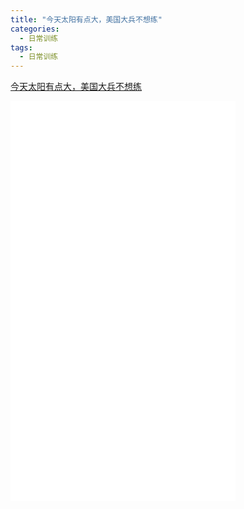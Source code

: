```yaml
---
title: "今天太阳有点大，美国大兵不想练"
categories:
  - 日常训练
tags:
  - 日常训练
---
```


[今天太阳有点大，美国大兵不想练](https://www.bilibili.com/video/BV1am4y1R79W)

<iframe width="360px" height="640px" src="//player.bilibili.com/player.html?aid=679355672&bvid=BV1am4y1R79W&cid=517880182&page=1" scrolling="no" border="0" frameborder="no" framespacing="0" allowfullscreen="true"> </iframe>
